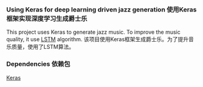 
### Using Keras for deep learning driven jazz generation 使用Keras框架实现深度学习生成爵士乐

This project uses Keras to generate jazz music. To improve the music quality, it use [LSTM](http://deeplearning.net/tutorial/lstm.html) algorithm.
该项目使用Keras框架生成爵士乐。为了提升音乐质量，使用了LSTM算法。

### Dependencies 依赖包
[Keras](http://keras.io/#installation)
